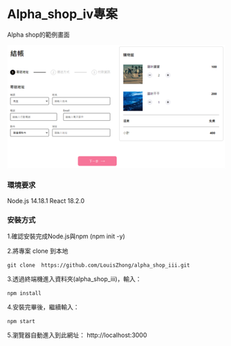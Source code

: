 # Alpha_shop_iv專案

Alpha shop的範例畫面

![cover img](https://github.com/LouisZhong/alpha_shop_iii/blob/main/public/images/cover.PNG)


### 環境要求

Node.js 14.18.1
React 18.2.0


### 安裝方式

1.確認安裝完成Node.js與npm (npm init -y)

2.將專案 clone 到本地 

`git clone  https://github.com/LouisZhong/alpha_shop_iii.git`
 
3.透過終端機進入資料夾(alpha_shop_iii)，輸入：

`npm install`

4.安裝完畢後，繼續輸入：

`npm start`

5.瀏覽器自動進入到此網址： http://localhost:3000

